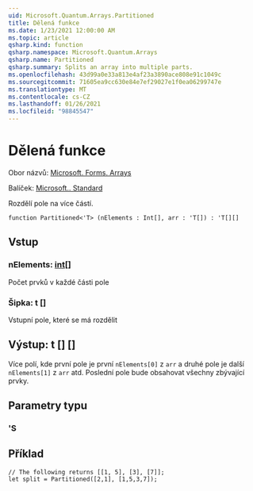 ```yaml
---
uid: Microsoft.Quantum.Arrays.Partitioned
title: Dělená funkce
ms.date: 1/23/2021 12:00:00 AM
ms.topic: article
qsharp.kind: function
qsharp.namespace: Microsoft.Quantum.Arrays
qsharp.name: Partitioned
qsharp.summary: Splits an array into multiple parts.
ms.openlocfilehash: 43d99a0e33a813e4af23a3890ace808e91c1049c
ms.sourcegitcommit: 71605ea9cc630e84e7ef29027e1f0ea06299747e
ms.translationtype: MT
ms.contentlocale: cs-CZ
ms.lasthandoff: 01/26/2021
ms.locfileid: "98845547"
---
```

# <a name="partitioned-function"></a>Dělená funkce

Obor názvů: [Microsoft. Forms. Arrays](xref:Microsoft.Quantum.Arrays)

Balíček: [Microsoft.. Standard](https://nuget.org/packages/Microsoft.Quantum.Standard)


Rozdělí pole na více částí.

```qsharp
function Partitioned<'T> (nElements : Int[], arr : 'T[]) : 'T[][]
```


## <a name="input"></a>Vstup

### <a name="nelements--int"></a>nElements: [int](xref:microsoft.quantum.lang-ref.int)[]

Počet prvků v každé části pole


### <a name="arr--t"></a>Šipka: t []

Vstupní pole, které se má rozdělit



## <a name="output--t"></a>Výstup: t [] []

Více polí, kde první pole je první `nElements[0]` z `arr` a druhé pole je další `nElements[1]` z `arr` atd. Poslední pole bude obsahovat všechny zbývající prvky.

## <a name="type-parameters"></a>Parametry typu

### <a name="t"></a>'S



## <a name="example"></a>Příklad

```qsharp
// The following returns [[1, 5], [3], [7]];
let split = Partitioned([2,1], [1,5,3,7]);
```